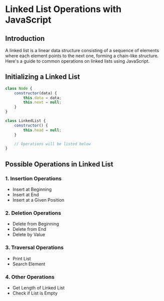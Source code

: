 # Linked List Operations with JavaScript

## Introduction

A linked list is a linear data structure consisting of a sequence of elements where each element points to the next one, forming a chain-like structure. Here's a guide to common operations on linked lists using JavaScript.

## Initializing a Linked List

```javascript
class Node {
    constructor(data) {
        this.data = data;
        this.next = null;
    }
}

class LinkedList {
    constructor() {
        this.head = null;
    }

    // Operations will be listed below
}
```
## Possible Operations in Linked List

### 1. Insertion Operations
   - Insert at Beginning
   - Insert at End
   - Insert at a Given Position

### 2. Deletion Operations
   - Delete from Beginning
   - Delete from End
   - Delete by Value

### 3. Traversal Operations
   - Print List
   - Search Element

### 4. Other Operations
   - Get Length of Linked List
   - Check if List is Empty

